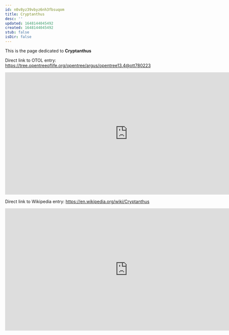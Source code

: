 ```yaml
---
id: n0v8yz39vbyz6nh3fbsuqom
title: Cryptanthus
desc: ''
updated: 1648144045492
created: 1648144045492
stub: false
isDir: false
---
```

This is the page dedicated to **Cryptanthus**


Direct link to OTOL entry: https://tree.opentreeoflife.org/opentree/argus/opentree13.4@ott780223



<html>
    <body>
    <iframe src="https://tree.opentreeoflife.org/opentree/argus/opentree13.4@ott780223"
    width="800" height="400" frameborder="0" allowfullscreen> </iframe>
    </body>
</html>
    


Direct link to Wikipedia entry: https://en.wikipedia.org/wiki/Cryptanthus



<html>
    <body>
    <iframe src="https://en.wikipedia.org/wiki/Cryptanthus"
    width="800" height="400" frameborder="0" allowfullscreen> </iframe>
    </body>
</html>
    
